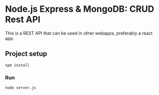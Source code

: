 # Node.js Express & MongoDB: CRUD Rest API

This is a REST API that can be used in other webapps, preferably a react app. 

## Project setup
```
npm install
```

### Run
```
node server.js
```
